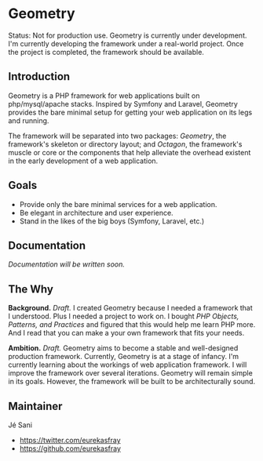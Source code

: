 # Geometry

Status: Not for production use. Geometry is currently under development. I'm currently developing the framework under a real-world project. Once the project is completed, the framework should be available.

## Introduction

Geometry is a PHP framework for web applications built on php/mysql/apache stacks. Inspired by Symfony and Laravel, Geometry provides the bare minimal setup for getting your web application on its legs and running.

The framework will be separated into two packages: *Geometry*, the framework's skeleton or directory layout; and *Octagon*, the framework's muscle or core or the components that help alleviate the overhead existent in the early development of a web application.

## Goals

- Provide only the bare minimal services for a web application.
- Be elegant in architecture and user experience.
- Stand in the likes of the big boys (Symfony, Laravel, etc.)

## Documentation

*Documentation will be written soon.*

## The Why

**Background.** *Draft.* I created Geometry because I needed a framework that I understood. Plus I needed a project to work on. I bought *PHP Objects, Patterns, and Practices* and figured that this would help me learn PHP more. And I read that you can make a your own framework that fits your needs.

**Ambition.** *Draft.* Geometry aims to become a stable and well-designed production framework. Currently, Geometry is at a stage of infancy. I'm currently learning about the workings of web application framework. I will improve the framework over several iterations. Geometry will remain simple in its goals. However, the framework will be built to be architecturally sound.

## Maintainer

J&eacute; Sani

* https://twitter.com/eurekasfray
* https://github.com/eurekasfray
